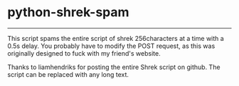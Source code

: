 # python-shrek-spam
---
This script spams the entire script of shrek 256characters at a time with a 0.5s delay. You probably have to modify the POST request, as this was originally designed to fuck with my friend's website. 

Thanks to liamhendriks for posting the entire Shrek script on github. The script can be replaced with any long text. 
